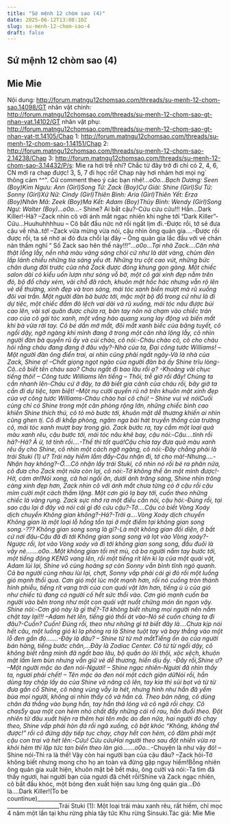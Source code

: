 ```yaml
---
title: "Sứ mệnh 12 chòm sao (4)"
date: 2025-06-12T13:08:10Z
slug: su-menh-12-chom-sao-4
draft: false
---
```


## Sứ mệnh 12 chòm sao (4)

## Mie Mie

Nội dung: http://forum.matngu12chomsao.com/threads/su-menh-12-chom-sao.14098/GT nhân vật chính: http://forum.matngu12chomsao.com/threads/su-menh-12-chom-sao-gt-nhan-vat.14102/GT nhân vật phụ: http://forum.matngu12chomsao.com/threads/su-menh-12-chom-sao-gt-nhan-vat-tt.14105/Chap 1: http://forum.matngu12chomsao.com/threads/su-menh-12-chom-sao-1.14151/Chap 2: http://forum.matngu12chomsao.com/threads/su-menh-12-chom-sao-2.14238/Chap 3: http://forum.matngu12chomsao.com/threads/su-menh-12-chom-sao-3.14432/P/s: Mie ra hơi trễ nhỉ? Chắc từ đây trở đi chỉ có 2, 4, 6, CN mới ra chap được! 3, 5, 7 đi học rồi! Chap này hơi nhảm hơi mọi ng` thông cảm ^^". Cứ comment theo ý các bạn nhé!_...o0o..._Bạch Dương: Seen (Boy)Kim Ngưu: Ann (Girl)Song Tử: Zack (Boy)Cự Giải: Shine (Girl)Sư Tử: Sonny (Girl)Xử Nữ: Cindy (Girl)Thiên Bình: Aria (Girl)Thiên Yết: Erza (Boy)Nhân Mã: Zeek (Boy)Ma Kết: Adam (Boy)Thủy Bình: Wendy (Girl)Song Ngư: Walter (Boy)_...o0o..._- Shine? Ai bắt cậu?-Cứu cứu cứu!!! Hắn…Dark Killer!-Hả? –Zack nhìn cô với ánh mắt ngạc nhiên khi nghe tới “Dark Killer”-Cứu…Huuhuhhhhuu – Cô bắt đầu nức nở rồi ngất lịm đi.-Được rồi, tớ sẽ đưa cậu về nhà..tớ! –Zack vừa mừng vừa nói, cậu nhìn ông quản gia….-Được rồi được rồi, ta sẽ nhờ ai đó đưa chổi lại đây – Ông quản gia lắc đầu với vẻ chán nản thầm nghĩ “ Số Zack sao hên thế này!!!”_...o0o…_Tại nhà Zack….Căn nhà thật lỗng lẫy, nền nhà màu vàng sáng chói cứ như là dát vàng, chùm đèn lấp lánh chiếu những tia sáng yếu ớt. Những trụ cột cao vút, những bức chân dung đời trước của nhà Zack được đóng khung gọn gàng. Một chiếc salon dài có kiểu uốn lượn như sóng vỗ bờ, một cô gái xinh đẹp nằm trên đó, bộ đồ cháy xém, vài chỗ đã rách, khuôn mặt hốc hác nhưng vẫn rộ lên vẻ dễ thương, xinh đẹp và tron sáng, mái tóc xanh biển mượt mà rũ xuống đôi vai trần. Một người đàn bà bước tới, mặc một bộ đồ trong cứ như là đi dự tiệc, một chiếc đầm đỏ lệch vai dài và rũ xuống, mái tóc nâu được búi cao lên, vài sợi quăn được chừa ra, bàn tay nõn nà chạm vào chiếc trán cao của cô gái tóc xanh, một vầng hào quang xung lay động và biến mất khi bà vừa rời tay. Cô bé dần mở mắt, đôi mắt xanh biếc của băng tuyết, cô ngồi dậy, ngỡ ngàng khi mình đang ở trong một căn nhà lộng lẫy, cô nhìn người đàn bà quyến rũ ấy và cúi chào, cô nói:-Cháu chào cô, cô cho cháu hỏi rằng cháu đang đang ở đâu vậy?-Nhà của ta, Đại công tước Williams! –Một người đàn ông điển trai, ai nhìn cũng phải ngất ngây-Và là nhà của Zack, Shine ạ! –Chất giọng ngọt ngào của người đàn bà ấy Shine trĩu lòng-Cô..cô biết tên cháu sao? Cháu ngất đi bao lâu rồi ạ? -Khoảng vài chục tiếng thôi! – Công tước Williams lên tiếng – Thôi, trễ giờ rồi đấy! Chúng ta cần nhanh lên-Cháu cứ ở đây, ta đã biết gia cảnh của cháu rồi, bây giờ ta cần đi dự tiệc, tạm biệt! –Một nụ cười quyến rũ nở trên khuôn mặt xinh đẹp của vợ công tước Williams-Cháu chào hai cô chú! – Shine vui vẻ nóiCuối cùng chỉ có Shine trong một căn phòng rộng lớn, những chiếc bình cao khiến Shine thích thú, cô tò mò bước tới, khuôn mặt dễ thương khiến ai nhìn cũng ghen tị. Cô đi khắp phòng, ngâm nga bài hát truyền thống của trường cô, mái tóc xanh mượt bay trong gió. Zack bước ra, tay cầm một loại quả màu xanh rêu, cậu bước tới, mái tóc nâu khẽ bay, cậu nói:-Cậu….tỉnh rồi hả?-Hả? À ừ, tớ tỉnh rồi….-Thế thì tốt quá!Cậu chìa tay đưa quả màu xanh rêu ấy cho Shine, cô nhìn một cách ngỡ ngàng, cô nói:-Đây chẳng phải là trái Stuki (1) ư? Trái này hiếm lắm đấy-Cậu nhận đi, tớ cho mà!-Nhưng….-Nhận hay không?-Ờ….Cô nhận lấy trái Stuki, cô nhìn nó rồi bẻ ra phân nửa, cô đưa cho Zack một nửa còn lại, cô nói:-Tớ không thể ăn một mình được!-Hờ, cám ơn!Nói xong, cả hai ngồi ăn, dưới ánh trăng sáng, Shine nhìn trông càng xinh đẹp hơn, Zack nhìn cô với ánh mắt chưa từng có ở cậu rồi cậu mỉm cười một cách thầm lặng. Một cơn gió lạ bay tới, cuốn theo những chiếc lá vàng rụng. Zack sực nhớ ra một điều cần nói, cậu hỏi:-Đúng rồi, tại sao cậu lại ở đây và nói cái gì đó cứu cậu?-Tớ….Cậu có biết Vòng Xoáy dịch chuyển Không gian không?-Hả?-Trời ạ….Vòng Xoáy dịch chuyển Không gian là một loại lỗ hổng tồn tại ở một điểm tại không gian song song.-??? Không gian song song là gì?-Là một không gian đối diện, ở bất cứ nơi đâu-Cậu đã đi tới Không gian song song và lọt vào Vòng xoáy?-Ngược rồi, lọt vào Vòng xoáy và đi tới không gian song song, đầu đuôi là vậy nè…._...o0o…_Một không gian tối mịt mù, cả ba người nắm tay bước tới, một tiếng động KENG vang lên, rồi một tiếng rít lên kì lạ của một quái vật, Adam lùi lại, Shine vô cùng hoảng sợ còn Sonny vẫn bình tĩnh ngó quanh. Cả ba người cùng nhau lùi lại, chợt, Sonny vấp phải cái gì đó rồi một luồng gió mạnh thổi qua. Cơn gió một lúc một mạnh hơn, rồi nó cuồng tròn thành hình phiễu, tiếng rít vang trời của con quái vật lớn hơn, tiếng ù ù của gió như chiếc tù đang có người cố hết sức thổi vào. Cơn gió mạnh cuốn ba người vào bên trong như một con quái vật nuốt chững món ăn ngon vậy. Shine nói:-Cơn gió này là gì thế?-Tớ không biết nhưng mọi người nên nắm chặt tay lại!!! –Adam hét lên, tiếng gió thổi át vào-Nó sẽ cuốn chúng ta đi đâu?-Cuốn? Cuốn! Đúng rồi, theo như những gì tớ biết đây là….Chưa kịp nói hết câu, một luồng gió kì lạ phóng ra là Shine tuột tay và bay thẳng vào một lỗ đen gần đó…….-Đây là đâu? – Shine từ từ mở mắtTiếng ồn ào của người bán hàng, tiếng bước chân,…Đây là Zodiac Center. Cô từ từ ngồi dậy, cô không biết rằng mình đã ngất bao lâu, bộ quần áo lôi thôi, xộc xệch, khuôn mặt lấm lem bùn nhưng vẫn giữ vẻ dễ thương, hiền dịu ấy. -Đây rồi,Shine ư? –Một người mặc áo đen nói-Ngươi! – Shine ngạc nhiên-Ngươi đã nhìn thấy ta, ngươi phải chết! – Tên mặc áo đen nói một cách giận dữNói rồi, hắn dùng tay chộp lấy áo của Shine và nâng cô lên, tay kia thì sủi bọt và từ từ đưa gần cổ Shine, cô nàng vùng vẫy la hét, nhưng hình như hắn đã yểm bùa mọi người, không ai nhìn thấy cô và hắn cả. Theo bản năng, cô dùng chân đá thẳng vào bụng hắn, tay hắn thả lỏng và cô ngã rồi chạy. Cô chas5y qua một con hẻm nhỏ chất đầy những cái rổ rau, hắn đuổi theo. Đột nhiên từ đâu xuất hiện ra thêm hai tên mặc áo đen nữa, hai người đó chạy theo, Shine vấp phải hòn đá rồi ngã xuống, cô bật khóc “Không, không thể được!” rồi cô đứng dậy tiếp tục chạy, chạy hết con hẻm, cô đâm phải một cậu con trai và hét lên:-Cứu! Cứu cứuHai người theo sau đột nhiên vừa ra khỏi hẻm thì lập tức tan biến theo làn gió…._...o0o…_-Chuyện là như vậy đó! –Shine nói-Thì ra là thế! Vậy còn hai người bạn của cậu đâu? –Zack hỏi-Tớ không biết nhưng mong cho họ an toàn và đừng gặp nguy hiểm!Bỗng nhiên ông quản gia xuất hiện, khuôn mặt bê bết máu, ông cười và nói:-Ta tìm đã thấy ngươi, hai người bạn của ngươi đã chết rồi!Shine và Zack ngạc nhiên, cô bắt đầu khóc, một bóng đen xuất hiện sau lưng ông quản gia…Đó là….Dark Killer!(To be countinue)______________________________________________________________________________________Trái Stuki (1): Một loại trái màu xanh rêu, rất hiếm, chỉ mọc 4 năm một lần tại khu rừng phía tây tức Khu rừng Sinsuki.Tác giả: Mie Mie